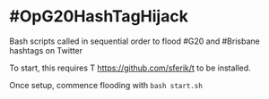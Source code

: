 \#OpG20HashTagHijack
====================

Bash scripts called in sequential order to flood \#G20 and \#Brisbane hashtags on Twitter

To start, this requires T https://github.com/sferik/t to be installed.

Once setup, commence flooding with `bash start.sh`
